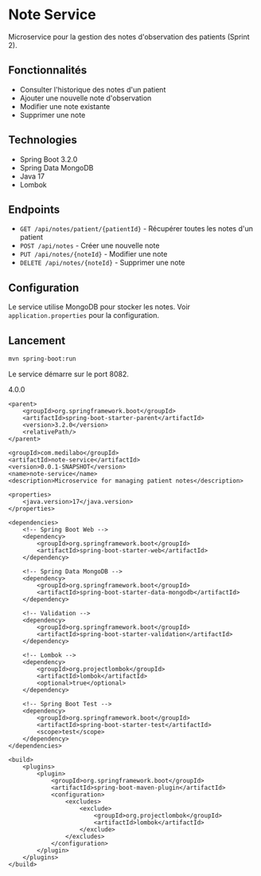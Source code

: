 # Note Service

Microservice pour la gestion des notes d'observation des patients (Sprint 2).

## Fonctionnalités

- Consulter l'historique des notes d'un patient
- Ajouter une nouvelle note d'observation
- Modifier une note existante
- Supprimer une note

## Technologies

- Spring Boot 3.2.0
- Spring Data MongoDB
- Java 17
- Lombok

## Endpoints

- `GET /api/notes/patient/{patientId}` - Récupérer toutes les notes d'un patient
- `POST /api/notes` - Créer une nouvelle note
- `PUT /api/notes/{noteId}` - Modifier une note
- `DELETE /api/notes/{noteId}` - Supprimer une note

## Configuration

Le service utilise MongoDB pour stocker les notes. Voir `application.properties` pour la configuration.

## Lancement

```bash
mvn spring-boot:run
```

Le service démarre sur le port 8082.
<?xml version="1.0" encoding="UTF-8"?>
<project xmlns="http://maven.apache.org/POM/4.0.0"
         xmlns:xsi="http://www.w3.org/2001/XMLSchema-instance"
         xsi:schemaLocation="http://maven.apache.org/POM/4.0.0 
         https://maven.apache.org/xsd/maven-4.0.0.xsd">
    <modelVersion>4.0.0</modelVersion>

    <parent>
        <groupId>org.springframework.boot</groupId>
        <artifactId>spring-boot-starter-parent</artifactId>
        <version>3.2.0</version>
        <relativePath/>
    </parent>

    <groupId>com.medilabo</groupId>
    <artifactId>note-service</artifactId>
    <version>0.0.1-SNAPSHOT</version>
    <name>note-service</name>
    <description>Microservice for managing patient notes</description>

    <properties>
        <java.version>17</java.version>
    </properties>

    <dependencies>
        <!-- Spring Boot Web -->
        <dependency>
            <groupId>org.springframework.boot</groupId>
            <artifactId>spring-boot-starter-web</artifactId>
        </dependency>

        <!-- Spring Data MongoDB -->
        <dependency>
            <groupId>org.springframework.boot</groupId>
            <artifactId>spring-boot-starter-data-mongodb</artifactId>
        </dependency>

        <!-- Validation -->
        <dependency>
            <groupId>org.springframework.boot</groupId>
            <artifactId>spring-boot-starter-validation</artifactId>
        </dependency>

        <!-- Lombok -->
        <dependency>
            <groupId>org.projectlombok</groupId>
            <artifactId>lombok</artifactId>
            <optional>true</optional>
        </dependency>

        <!-- Spring Boot Test -->
        <dependency>
            <groupId>org.springframework.boot</groupId>
            <artifactId>spring-boot-starter-test</artifactId>
            <scope>test</scope>
        </dependency>
    </dependencies>

    <build>
        <plugins>
            <plugin>
                <groupId>org.springframework.boot</groupId>
                <artifactId>spring-boot-maven-plugin</artifactId>
                <configuration>
                    <excludes>
                        <exclude>
                            <groupId>org.projectlombok</groupId>
                            <artifactId>lombok</artifactId>
                        </exclude>
                    </excludes>
                </configuration>
            </plugin>
        </plugins>
    </build>
</project>

